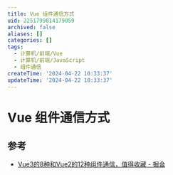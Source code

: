 ```yaml
---
title: Vue 组件通信方式
uid: 2251799814179059
archived: false
aliases: []
categories: []
tags:
  - 计算机/前端/Vue
  - 计算机/前端/JavaScript
  - 组件通信
createTime: '2024-04-22 10:33:37'
updateTime: '2024-04-22 10:33:37'
---
```


# Vue 组件通信方式

## 参考

- [Vue3的8种和Vue2的12种组件通信，值得收藏 - 掘金](https://juejin.cn/post/6999687348120190983)
